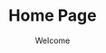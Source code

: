 ﻿---
title: "Home Page"
subtitle: "Welcome"
image: ""
blurb:
  heading: "Blurb Heading"
  text: "Blurb text"
intro:
  heading: "Intro Heading"
  text: "Intro text"
products: []
values:
  heading: "Values Heading"
  text: "Values text"
---
